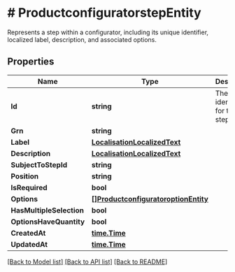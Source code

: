 # # ProductconfiguratorstepEntity
Represents a step within a configurator, including its unique identifier, localized label, description, and associated options.

## Properties 


Name | Type | Description | Notes
------------ | ------------- | ------------- | -------------
**Id**| **string** | The unique identifier for the step.  | [optional]
**Grn**| **string** |   | [optional]
**Label**| [**LocalisationLocalizedText**](LocalisationLocalizedText.md) |   | [optional]
**Description**| [**LocalisationLocalizedText**](LocalisationLocalizedText.md) |   | [optional]
**SubjectToStepId**| **string** |   | [optional]
**Position**| **string** |   | [optional]
**IsRequired**| **bool** |   | [optional]
**Options**| [**[]ProductconfiguratoroptionEntity**](ProductconfiguratoroptionEntity.md) |   | [optional]
**HasMultipleSelection**| **bool** |   | [optional]
**OptionsHaveQuantity**| **bool** |   | [optional]
**CreatedAt**| [**time.Time**](time.Time.md) |   | [optional]
**UpdatedAt**| [**time.Time**](time.Time.md) |   | [optional]


[[Back to Model list]](../../README.md#models) [[Back to API list]](../../README.md#endpoints) [[Back to README]](../../README.md)

